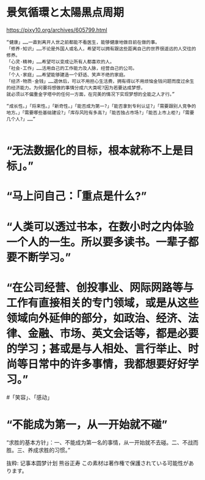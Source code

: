 # 景気循環と太陽黒点周期
https://pixy10.org/archives/605799.html


```
“健康」……一直到离开人世之前都能不看医生，能够健康地做目前在做的事。
「修养·知识」……不论是外国人或名人，希望可以拥有跟这些距离自己的世界很遥远的人交往的修养。
「心灵·精神」……希望可以变成让所有人都喜欢的人。
「社会·工作」……活用自己的工作能力及人脉，经营自己的公司。
「个人·家庭」……希望能够建造一个舒适、笑声不绝的家庭。
「经济·物质·金钱」……退休后，可以不用担心生活费，拥有得以不用烦恼金钱问题而度过余生的经济能力。为何要将想做的事情分成六大类呢?因为若要达成梦想，
就必须以不偏重金字塔中的任何一方面，在完美的情况下实现梦想的全能之人才行。”

“成长性。」「将来性。」「新奇性。」「能否成为第一?」「能否拿到专利认证?」「需要跟别人竞争的地方。」「需要哪些基础建设?」「库存风险有多高?」「能否独占市场?」「能否上市上柜?」「需要几个人?」……”


```

# “无法数据化的目标，根本就称不上是目标」。”

# “马上问自己：「重点是什么?”

# “人类可以透过书本，在数小时之内体验一个人的一生。所以要多读书。一辈子都要不断学习。”

# “在公司经营、创投事业、网际网路等与工作有直接相关的专门领域，或是从这些领域向外延伸的部分，如政治、经济、法律、金融、市场、英文会话等，都是必要的学习；甚或是与人相处、言行举止、时尚等日常中的许多事情，我都想要好好学习。”

#「笑容」、「感动」

# “不能成为第一，从一开始就不碰”

“求胜的基本方针」：一、不能成为第一名的事情，从一开始就不去碰。二、不战而胜。三、养成求胜的习惯。”

抜粋:
记事本圆梦计划
熊谷正寿
この素材は著作権で保護されている可能性があります。

